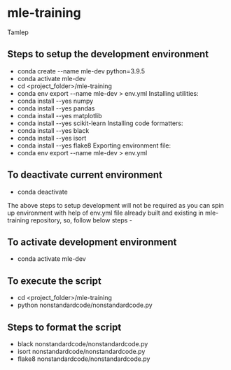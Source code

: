 # mle-training
Tamlep
## Steps to setup the development environment
 - conda create --name mle-dev python=3.9.5
 - conda activate mle-dev
 - cd <project_folder>/mle-training
 - conda env export --name mle-dev > env.yml
Installing utilities:
 - conda install --yes numpy
 - conda install --yes pandas
 - conda install --yes matplotlib
 - conda install --yes scikit-learn
Installing code formatters:
 - conda install --yes black
 - conda install --yes isort
 - conda install --yes flake8
Exporting environment file:
 - conda env export --name mle-dev > env.yml
## To deactivate current environment
 - conda deactivate

The above steps to setup development will not be required as you can spin up environment with help of env.yml file already built and existing in mle-training repository, so, follow below steps -

## To activate development environment
 - conda activate mle-dev
## To execute the script
 - cd <project_folder>/mle-training
 - python nonstandardcode/nonstandardcode.py

## Steps to format the script
 - black nonstandardcode/nonstandardcode.py
 - isort nonstandardcode/nonstandardcode.py
 - flake8 nonstandardcode/nonstandardcode.py
